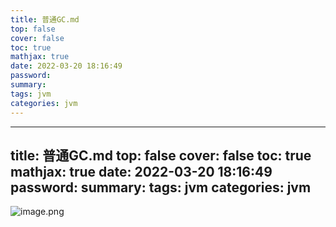 ```yaml
---
title: 普通GC.md
top: false
cover: false
toc: true
mathjax: true
date: 2022-03-20 18:16:49
password:
summary:
tags: jvm
categories: jvm
---
```

---
title: 普通GC.md
top: false
cover: false
toc: true
mathjax: true
date: 2022-03-20 18:16:49
password:
summary:
tags: jvm
categories: jvm
---
![image.png](https://upload-images.jianshu.io/upload_images/13965490-4102f088718ea196.png?imageMogr2/auto-orient/strip%7CimageView2/2/w/1240)
